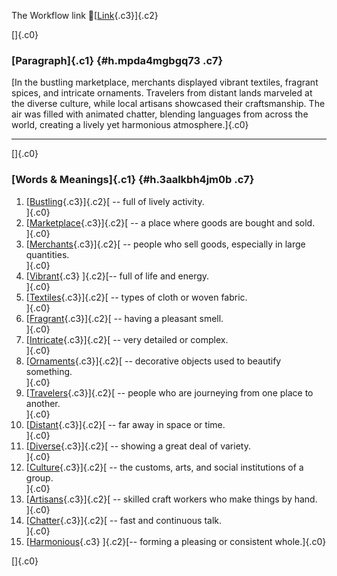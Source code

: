 The Workflow link
👏[[Link](https://www.google.com/url?q=http://www.google.com&sa=D&source=editors&ust=1757194808609344&usg=AOvVaw014AviDh4I6CCccHsJMrB2){.c3}]{.c2}

[]{.c0}

### [Paragraph]{.c1} {#h.mpda4mgbgq73 .c7}

[In the bustling marketplace, merchants displayed vibrant textiles,
fragrant spices, and intricate ornaments. Travelers from distant lands
marveled at the diverse culture, while local artisans showcased their
craftsmanship. The air was filled with animated chatter, blending
languages from across the world, creating a lively yet harmonious
atmosphere.]{.c0}

------------------------------------------------------------------------

[]{.c0}

### [Words & Meanings]{.c1} {#h.3aalkbh4jm0b .c7}

1.  [[Bustling](https://www.google.com/url?q=http://www.google.com&sa=D&source=editors&ust=1757194808610607&usg=AOvVaw2Yco8qmb4DNLh2u9bR4GE0){.c3}]{.c2}[ --
    full of lively activity.\
    ]{.c0}
2.  [[Marketplace](https://www.google.com/url?q=http://www.google.com&sa=D&source=editors&ust=1757194808610846&usg=AOvVaw08-T8DYlGBPlVxYlXB4eKC){.c3}]{.c2}[ --
    a place where goods are bought and sold.\
    ]{.c0}
3.  [[Merchants](https://www.google.com/url?q=http://www.google.com&sa=D&source=editors&ust=1757194808611080&usg=AOvVaw1H9lAgRLeO8cot4c8lz5T8){.c3}]{.c2}[ --
    people who sell goods, especially in large quantities.\
    ]{.c0}
4.  [[Vibrant](https://www.google.com/url?q=http://www.google.com&sa=D&source=editors&ust=1757194808611385&usg=AOvVaw2kenT7ICDc3lJXV58mGQTD){.c3}
    ]{.c2}[-- full of life and energy.\
    ]{.c0}
5.  [[Textiles](https://www.google.com/url?q=http://www.google.com&sa=D&source=editors&ust=1757194808611615&usg=AOvVaw0OBuqEqIbkET91rszEvymZ){.c3}]{.c2}[ --
    types of cloth or woven fabric.\
    ]{.c0}
6.  [[Fragrant](https://www.google.com/url?q=http://www.google.com&sa=D&source=editors&ust=1757194808611856&usg=AOvVaw1UStUaP6kemFgglV-lthLU){.c3}]{.c2}[ --
    having a pleasant smell.\
    ]{.c0}
7.  [[Intricate](https://www.google.com/url?q=http://www.google.com&sa=D&source=editors&ust=1757194808612091&usg=AOvVaw0Oec2agDR5EfkINg0RySIy){.c3}]{.c2}[ --
    very detailed or complex.\
    ]{.c0}
8.  [[Ornaments](https://www.google.com/url?q=http://www.google.com&sa=D&source=editors&ust=1757194808612294&usg=AOvVaw0big8LeVGKF9udBInJdpgC){.c3}]{.c2}[ --
    decorative objects used to beautify something.\
    ]{.c0}
9.  [[Travelers](https://www.google.com/url?q=http://www.google.com&sa=D&source=editors&ust=1757194808612542&usg=AOvVaw3pcyp1-H72Gm6c06bMiXs_){.c3}]{.c2}[ --
    people who are journeying from one place to another.\
    ]{.c0}
10. [[Distant](https://www.google.com/url?q=http://www.google.com&sa=D&source=editors&ust=1757194808612779&usg=AOvVaw2eervL6zLd_5QdffHEsm6g){.c3}]{.c2}[ --
    far away in space or time.\
    ]{.c0}
11. [[Diverse](https://www.google.com/url?q=http://www.google.com&sa=D&source=editors&ust=1757194808612984&usg=AOvVaw2HcK0OAZ5SNJvjIYZxEtA4){.c3}]{.c2}[ --
    showing a great deal of variety.\
    ]{.c0}
12. [[Culture](https://www.google.com/url?q=http://www.google.com&sa=D&source=editors&ust=1757194808613189&usg=AOvVaw1NVfoIE-uxyJ13iC-7YzQ1){.c3}]{.c2}[ --
    the customs, arts, and social institutions of a group.\
    ]{.c0}
13. [[Artisans](https://www.google.com/url?q=http://www.google.com&sa=D&source=editors&ust=1757194808613420&usg=AOvVaw2GwAvqIhjn7yZb9XnuLp7H){.c3}]{.c2}[ --
    skilled craft workers who make things by hand.\
    ]{.c0}
14. [[Chatter](https://www.google.com/url?q=http://www.google.com&sa=D&source=editors&ust=1757194808613688&usg=AOvVaw0KEE-edc70CEBcUKXKDJh1){.c3}]{.c2}[ --
    fast and continuous talk.\
    ]{.c0}
15. [[Harmonious](https://www.google.com/url?q=http://www.google.com&sa=D&source=editors&ust=1757194808613902&usg=AOvVaw1xIb0SCj01RYC3ykJEmh05){.c3}
    ]{.c2}[-- forming a pleasing or consistent whole.]{.c0}

[]{.c0}
